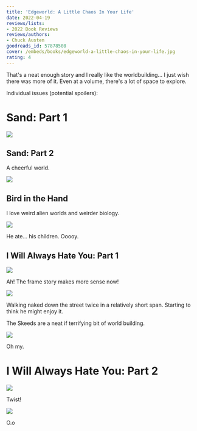 ```yaml
---
title: 'Edgeworld: A Little Chaos In Your Life'
date: 2022-04-19
reviews/lists:
- 2022 Book Reviews
reviews/authors:
- Chuck Austen
goodreads_id: 57878508
cover: /embeds/books/edgeworld-a-little-chaos-in-your-life.jpg
rating: 4
---
```

That's a neat enough story and I really like the worldbuilding... I just wish there was more of it. Even at a volume, there's a lot of space to explore.

<!--more-->

Individual issues (potential spoilers):

# Sand: Part 1

![](/embeds/books/attachments/edgeworld-132403.png)

## Sand: Part 2

A cheerful world. 

![](/embeds/books/attachments/edgeworld-836bc2.png)

## Bird in the Hand

I love weird alien worlds and weirder biology. 

![](/embeds/books/attachments/edgeworld-0cd9cc.png)

He ate… his children. Ooooy. 

## I Will Always Hate You: Part 1

![](/embeds/books/attachments/edgeworld-a201ef.png)

Ah! The frame story makes more sense now!

![](/embeds/books/attachments/edgeworld-609f62.png)

Walking naked down the street twice in a relatively short span. Starting to think he might enjoy it. 

The Skeeds are a neat if terrifying bit of world building. 

![](/embeds/books/attachments/edgeworld-7965dd.png)

Oh my. 

# I Will Always Hate You: Part 2

![](/embeds/books/attachments/edgeworld-3c54db.png)

Twist!

![](/embeds/books/attachments/edgeworld-dd05c2.png)

O.o